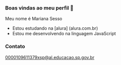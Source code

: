 ### Boas vindas ao meu perfil 💚

Meu nome é Mariana Sesso

- Estou estudando na [alura] (alura.com.br)
- Estou me desenvolvendo na linguagem JavaScript

### Contato
0000109611379xsp@al.educacao.sp.gov.br
